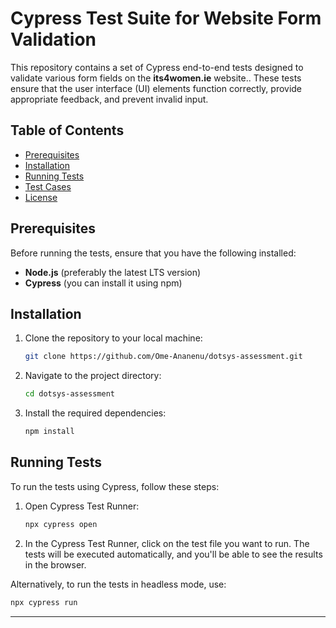 # Cypress Test Suite for Website Form Validation

This repository contains a set of Cypress end-to-end tests designed to validate various form fields on the **its4women.ie** website.. These tests ensure that the user interface (UI) elements function correctly, provide appropriate feedback, and prevent invalid input.

## Table of Contents
- [Prerequisites](#prerequisites)
- [Installation](#installation)
- [Running Tests](#running-tests)
- [Test Cases](#test-cases)
- [License](#license)

## Prerequisites
Before running the tests, ensure that you have the following installed:
- **Node.js** (preferably the latest LTS version)
- **Cypress** (you can install it using npm)

## Installation

1. Clone the repository to your local machine:

    ```bash
    git clone https://github.com/Ome-Ananenu/dotsys-assessment.git
    ```

2. Navigate to the project directory:

    ```bash
    cd dotsys-assessment
    ```

3. Install the required dependencies:

    ```bash
    npm install
    ```

## Running Tests

To run the tests using Cypress, follow these steps:

1. Open Cypress Test Runner:

    ```bash
    npx cypress open
    ```

2. In the Cypress Test Runner, click on the test file you want to run. The tests will be executed automatically, and you'll be able to see the results in the browser.

Alternatively, to run the tests in headless mode, use:

```bash
npx cypress run
```

---


